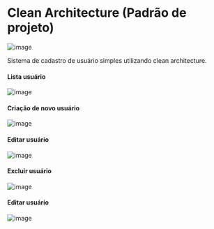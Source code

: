 # Clean Architecture (Padrão de projeto)

![image](https://user-images.githubusercontent.com/99044436/210416990-fb9108e3-e2a7-4e09-b530-d702eb96a724.png)


Sistema de cadastro de usuário simples utilizando clean architecture. 

<h4> Lista usuário </h4>

![image](https://user-images.githubusercontent.com/99044436/210408554-741d103c-e593-471e-9d5b-945a9ad3d768.png)

<h4> Criação de novo usuário </h4>

![image](https://user-images.githubusercontent.com/99044436/210408734-714f6681-2104-4c92-bf25-5f037375c85b.png)

<h4> Editar usuário </h4>

![image](https://user-images.githubusercontent.com/99044436/210408045-2f3edbf2-8fc0-44cd-9745-31e032fa8d57.png)

<h4> Excluir usuário </h4>

![image](https://user-images.githubusercontent.com/99044436/210408210-da5d8f28-e942-44c2-8bf5-404812606ae6.png)

<h4> Editar usuário </h4>

![image](https://user-images.githubusercontent.com/99044436/210408931-b708067e-a2f6-4ebc-8577-fa77c1fc721b.png)

